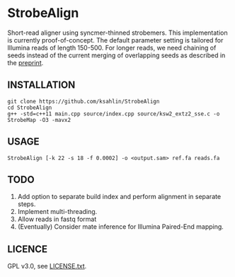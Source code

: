 StrobeAlign
==============

Short-read aligner using syncmer-thinned strobemers. This implementation is currently proof-of-concept. The default parameter setting is tailored for Illumina reads of length 150-500. For longer reads, we need chaining of seeds instead of the current merging of overlapping seeds as described in the [preprint]().


INSTALLATION
----------------

```
git clone https://github.com/ksahlin/StrobeAlign
cd StrobeAlign
g++ -std=c++11 main.cpp source/index.cpp source/ksw2_extz2_sse.c -o StrobeMap -O3 -mavx2
```


USAGE
-------

```
StrobeAlign [-k 22 -s 18 -f 0.0002] -o <output.sam> ref.fa reads.fa 
```


TODO
-------

1. Add option to separate build index and perform alignment in separate steps.
2. Implement multi-threading.
3. Allow reads in fastq format
4. (Eventually) Consider mate inference for Illumina Paired-End mapping.


<!-- CREDITS
----------------


1. Kristoffer Sahlin 2021. "" [preprint available here]().
 -->


LICENCE
----------------

GPL v3.0, see [LICENSE.txt](https://github.com/ksahlin/uLTRA/blob/master/LICENCE.txt).


